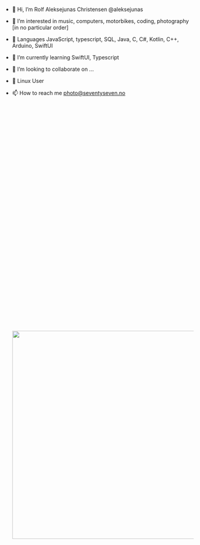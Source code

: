 
- 👋 Hi, I’m Rolf Aleksejunas Christensen @aleksejunas
- 👀 I’m interested in music, computers, motorbikes, coding, photography [in no particular order]
- 💾 Languages JavaScript, typescript, SQL, Java, C, C#, Kotlin, C++, Arduino, SwiftUI
- 🌱 I’m currently learning SwiftUI, Typescript
- 💞️ I’m looking to collaborate on ...
- 🐧 Linux User
- 📫 How to reach me photo@seventyseven.no


   <img  style="width: 550px; margin-top: 600px;" src="https://forum.manjaro.org/uploads/default/original/1X/6c2c472950cd0e21a709535d773ef716a1af56ea.png">
<!--
aleksejunas/aleksejunas is a ✨ special ✨ repository because its `README.md` (this file) appears on your GitHub profile.
You can click the Preview link to take a look at your changes.
--->
